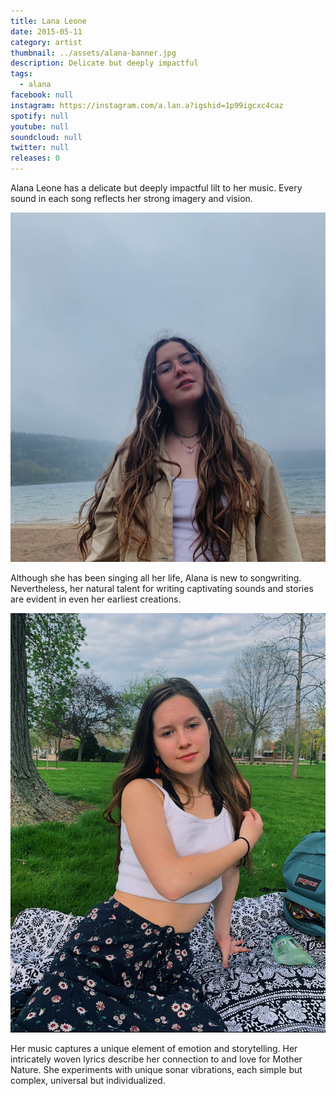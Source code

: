 ```yaml
---
title: Lana Leone
date: 2015-05-11
category: artist
thumbnail: ../assets/alana-banner.jpg
description: Delicate but deeply impactful
tags:
  - alana
facebook: null
instagram: https://instagram.com/a.lan.a?igshid=1p99igcxc4caz
spotify: null
youtube: null
soundcloud: null
twitter: null
releases: 0
---
```

Alana Leone has a delicate but deeply impactful lilt to her music. Every sound in each song reflects her strong imagery and vision.

![Alana](../assets/alana.png)

Although she has been singing all her life, Alana is new to songwriting. Nevertheless, her natural talent for writing captivating sounds and stories are evident in even her earliest creations.

![Alana](../assets/alana-4.png)

Her music captures a unique element of emotion and storytelling. Her intricately woven lyrics describe her connection to and love for Mother Nature. She experiments with unique sonar vibrations, each simple but complex, universal but individualized.